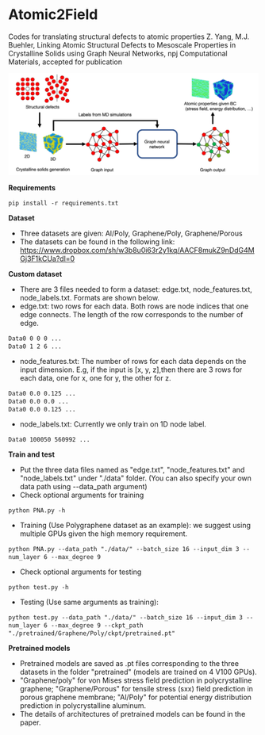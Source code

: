 # Atomic2Field
Codes for translating structural defects to atomic properties 
Z. Yang, M.J. Buehler, Linking Atomic Structural Defects to Mesoscale Properties in Crystalline Solids using Graph Neural Networks, npj Computational Materials, accepted for publication 

![Overall workflow](https://github.com/lamm-mit/atomic2field/blob/main/IMAGE_github.png)

**Requirements**
```
pip install -r requirements.txt
```

**Dataset**
- Three datasets are given: Al/Poly, Graphene/Poly, Graphene/Porous
- The datasets can be found in the following link: https://www.dropbox.com/sh/w3b8u0i63r2y1kq/AACF8mukZ9nDdG4MGj3F1kCUa?dl=0

**Custom dataset**
- There are 3 files needed to form a dataset: edge.txt, node_features.txt, node_labels.txt. Formats are shown below.
- edge.txt: two rows for each data. Both rows are node indices that one edge connects. The length of the row corresponds to the number of edge.
```
Data0 0 0 0 ...
Data0 1 2 6 ...
```
- node_features.txt: The number of rows for each data depends on the input dimension. E.g, if the input is [x, y, z],then there are 3 rows for each data, one for x, one for y, the other for z.
```
Data0 0.0 0.125 ...
Data0 0.0 0.0 ...
Data0 0.0 0.125 ...
```
- node_labels.txt: Currently we only train on 1D node label.
```
Data0 100050 560992 ...
```

**Train and test**
- Put the three data files named as "edge.txt", "node_features.txt" and "node_labels.txt" under "./data" folder. (You can also specify your own data path using --data_path argument)
- Check optional arguments for training
```
python PNA.py -h
```
- Training (Use Polygraphene dataset as an example): we suggest using multiple GPUs given the high memory requirement.
```
python PNA.py --data_path "./data/" --batch_size 16 --input_dim 3 --num_layer 6 --max_degree 9
```
- Check optional arguments for testing
```
python test.py -h
```
- Testing (Use same arguments as training):
```
python test.py --data_path "./data/" --batch_size 16 --input_dim 3 --num_layer 6 --max_degree 9 --ckpt_path "./pretrained/Graphene/Poly/ckpt/pretrained.pt"
```
**Pretrained models**
- Pretrained models are saved as .pt files corresponding to the three datasets in the folder "pretrained" (models are trained on 4 V100 GPUs). 
- "Graphene/poly" for von Mises stress field prediction in polycrystalline graphene; "Graphene/Porous" for tensile stress (sxx) field prediction in porous graphene membrane; "Al/Poly" for potential energy distribution prediction in polycrystalline aluminum. 
- The details of architectures of pretrained models can be found in the paper.                                  

